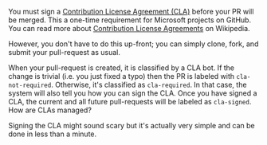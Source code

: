 You must sign a [Contribution License Agreement (CLA)](https://cla.opensource.microsoft.com/) before your PR will be merged. This a one-time requirement for Microsoft projects on GitHub. You can read more about [Contribution License Agreements](https://en.wikipedia.org/wiki/Contributor_License_Agreement) on Wikipedia.

However, you don't have to do this up-front; you can simply clone, fork, and submit your pull-request as usual.

When your pull-request is created, it is classified by a CLA bot. If the change is trivial (i.e. you just fixed a typo) then the PR is labeled with `cla-not-required`. Otherwise, it's classified as `cla-required`. In that case, the system will also tell you how you can sign the CLA. Once you have signed a CLA, the current and all future pull-requests will be labeled as `cla-signed`.
How are CLAs managed?

Signing the CLA might sound scary but it's actually very simple and can be done in less than a minute.
